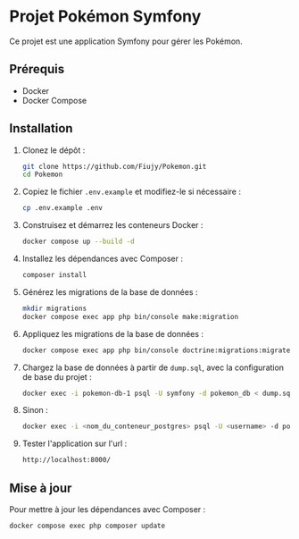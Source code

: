 # Projet Pokémon Symfony

Ce projet est une application Symfony pour gérer les Pokémon.

## Prérequis

- Docker
- Docker Compose

## Installation

1. Clonez le dépôt :

    ```sh
    git clone https://github.com/Fiujy/Pokemon.git
    cd Pokemon
    ```

2. Copiez le fichier `.env.example` et modifiez-le si nécessaire :

    ```sh
    cp .env.example .env
    ```

3. Construisez et démarrez les conteneurs Docker :

    ```sh
    docker compose up --build -d
    ```

4. Installez les dépendances avec Composer :

    ```sh
    composer install
    ```

5. Générez les migrations de la base de données : 
    ```sh
    mkdir migrations
    docker compose exec app php bin/console make:migration
    ```

6. Appliquez les migrations de la base de données :

    ```sh
    docker compose exec app php bin/console doctrine:migrations:migrate
    ```

7. Chargez la base de données à partir de `dump.sql`, avec la configuration de base du projet :

    ```sh
    docker exec -i pokemon-db-1 psql -U symfony -d pokemon_db < dump.sql
    ```

8. Sinon :

    ```sh
    docker exec -i <nom_du_conteneur_postgres> psql -U <username> -d pokemon_db < dump.sql
    ```

9. Tester l'application sur l'url : 
    ```sh
    http://localhost:8000/
    ```

## Mise à jour

Pour mettre à jour les dépendances avec Composer :

```sh
docker compose exec php composer update